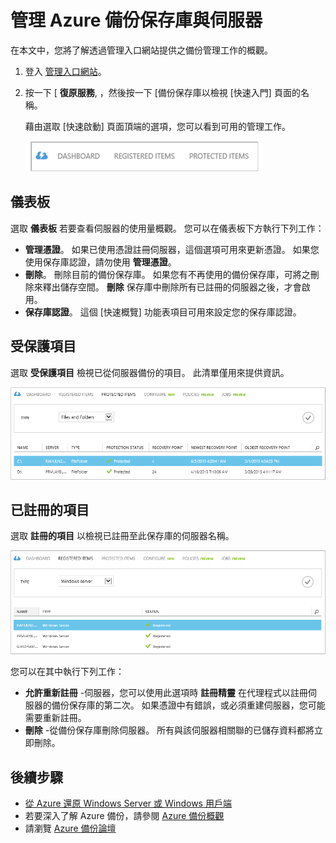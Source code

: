<properties
    pageTitle="管理 Azure 備份保存庫與伺服器 | Microsoft Azure"
    description="使用本教學課程了解如何管理 Azure 備份保存庫與伺服器。"
    services="backup"
    documentationCenter=""
    authors="aashishr"
    manager="jwhit"
    editor="tysonn"/>

<tags
    ms.service="backup"
    ms.workload="storage-backup-recovery"
    ms.tgt_pltfrm="na"
    ms.devlang="na"
    ms.topic="article"
    ms.date="12/15/2015"
    ms.author="jimpark; aashishr; giridham"/>


# 管理 Azure 備份保存庫與伺服器
在本文中，您將了解透過管理入口網站提供之備份管理工作的概觀。

1. 登入 [管理入口網站](https://manage.windowsazure.com)。
2. 按一下 [ **復原服務**, ，然後按一下 [備份保存庫以檢視 [快速入門] 頁面的名稱。

    藉由選取 [快速啟動] 頁面頂端的選項，您可以看到可用的管理工作。

    ![受保護項目](./media/backup-azure-manage-windows-server/RS_tabs.png)

## 儀表板
選取 **儀表板** 若要查看伺服器的使用量概觀。 您可以在儀表板下方執行下列工作：

- **管理憑證**。 如果已使用憑證註冊伺服器，這個選項可用來更新憑證。 如果您使用保存庫認證，請勿使用 **管理憑證**。
- **刪除**。 刪除目前的備份保存庫。 如果您有不再使用的備份保存庫，可將之刪除來釋出儲存空間。 **刪除** 保存庫中刪除所有已註冊的伺服器之後，才會啟用。
- **保存庫認證**。 這個 [快速概覽] 功能表項目可用來設定您的保存庫認證。

## 受保護項目
選取 **受保護項目** 檢視已從伺服器備份的項目。 此清單僅用來提供資訊。

![受保護項目](./media/backup-azure-manage-windows-server/RS_protecteditems.png)

## 已註冊的項目
選取 **註冊的項目** 以檢視已註冊至此保存庫的伺服器名稱。

![已刪除的伺服器](./media/backup-azure-manage-windows-server/RS_deletedserver.png)

您可以在其中執行下列工作：

- **允許重新註冊** -伺服器，您可以使用此選項時 **註冊精靈** 在代理程式以註冊伺服器的備份保存庫的第二次。 如果憑證中有錯誤，或必須重建伺服器，您可能需要重新註冊。
- **刪除** -從備份保存庫刪除伺服器。 所有與該伺服器相關聯的已儲存資料都將立即刪除。

## 後續步驟
- [從 Azure 還原 Windows Server 或 Windows 用戶端](backup-azure-restore-windows-server.md)
- 若要深入了解 Azure 備份，請參閱 [Azure 備份概觀](backup-introduction-to-azure-backup.md)
- 請瀏覽 [Azure 備份論壇](http://go.microsoft.com/fwlink/p/?LinkId=290933)

